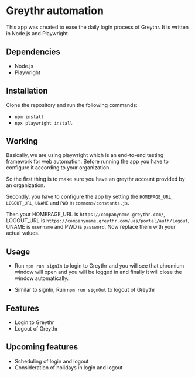# Greythr automation

This app was created to ease the daily login process of Greythr. It is written in Node.js and Playwright.

## Dependencies

- Node.js
- Playwright

## Installation

Clone the repository and run the following commands:

- `npm install`
- `npx playwright install`

## Working

Basically, we are using playwright which is an end-to-end testing framework for web automation. Before running the app you have to configure it according to your organization.

So the first thing is to make sure you have an greythr account provided by an organization.

Secondly, you have to configure the app by setting the `HOMEPAGE_URL`, `LOGOUT_URL`, `UNAME` and `PWD` in `commons/constants.js`.

Then your HOMEPAGE_URL is `https://companyname.greythr.com/`, LOGOUT_URL is `https://companyname.greythr.com/uas/portal/auth/logout`, UNAME is `username` and PWD is `password`. Now replace them with your actual values.

## Usage

- Run `npm run signIn` to login to Greythr and you will see that chromium window will open and you will be logged in and finally it will close the window automatically.

- Similar to signIn, Run `npm run signOut` to logout of Greythr

## Features

- Login to Greythr
- Logout of Greythr

## Upcoming features

- Scheduling of login and logout
- Consideration of holidays in login and logout
